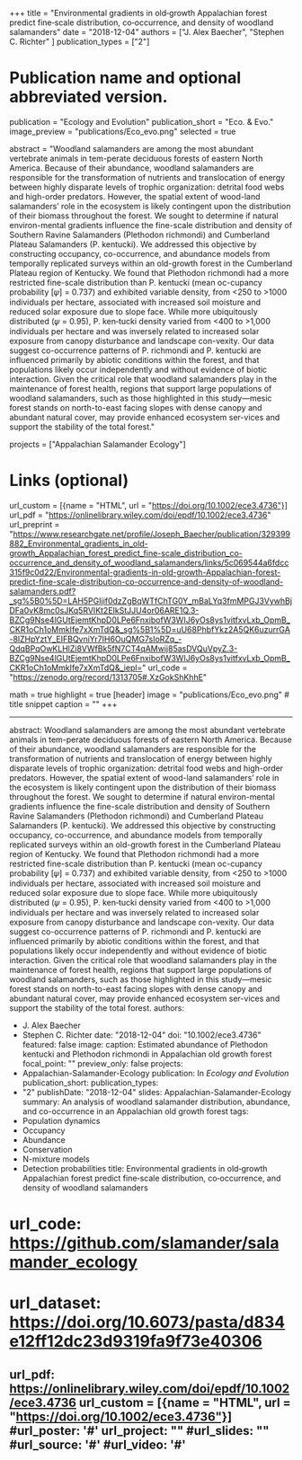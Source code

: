 +++
title = "Environmental gradients in old‐growth Appalachian forest predict fine‐scale distribution, co‐occurrence, and density of woodland salamanders"
date = "2018-12-04"
authors = ["J. Alex Baecher", "Stephen C. Richter" ]
publication_types = ["2"]

# Publication name and optional abbreviated version.
publication = "Ecology and Evolution"
publication_short = "Eco. & Evo."
image_preview = "publications/Eco_evo.png"
selected = true

abstract = "Woodland salamanders are among the most abundant vertebrate animals in tem-perate deciduous forests of eastern North America. Because of their abundance, woodland  salamanders  are  responsible  for  the  transformation  of  nutrients  and translocation  of  energy  between  highly  disparate  levels  of  trophic  organization: detrital food webs and high-order predators. However, the spatial extent of wood-land salamanders’ role in the ecosystem is likely contingent upon the distribution of their  biomass throughout  the  forest.  We sought  to  determine  if  natural  environ-mental  gradients  influence  the  fine-scale  distribution  and  density  of  Southern Ravine Salamanders (Plethodon richmondi) and Cumberland Plateau Salamanders (P. kentucki). We addressed this objective by constructing occupancy, co-occurrence, and  abundance  models  from  temporally  replicated  surveys  within  an  old-growth forest  in  the  Cumberland  Plateau  region  of  Kentucky.  We  found  that  Plethodon richmondi had  a more restricted fine-scale distribution than  P. kentucki (mean oc-cupancy probability [𝜓] = 0.737) and exhibited variable density, from <250 to >1000 individuals per hectare, associated with increased soil moisture and reduced solar exposure due to slope face. While more ubiquitously distributed (𝜓 = 0.95), P. ken‐tucki density varied from <400 to >1,000 individuals per hectare and was inversely related to increased solar exposure from  canopy disturbance and landscape con-vexity. Our data suggest co-occurrence patterns of P. richmondi and P. kentucki are influenced  primarily by abiotic conditions within  the  forest, and  that  populations likely  occur independently and  without  evidence of biotic  interaction.  Given  the critical role that  woodland salamanders play in the  maintenance  of forest health, regions  that  support  large  populations  of  woodland  salamanders,  such  as  those highlighted in this study—mesic forest stands on north-to-east facing slopes with dense canopy and abundant natural cover, may provide enhanced ecosystem ser-vices and support the stability of the total forest."

projects = ["Appalachian Salamander Ecology"]

# Links (optional)
url_custom = [{name = "HTML", url = "https://doi.org/10.1002/ece3.4736"}]
url_pdf = "https://onlinelibrary.wiley.com/doi/epdf/10.1002/ece3.4736"
url_preprint = "https://www.researchgate.net/profile/Joseph_Baecher/publication/329399882_Environmental_gradients_in_old-growth_Appalachian_forest_predict_fine-scale_distribution_co-occurrence_and_density_of_woodland_salamanders/links/5c069544a6fdcc315f9c0d22/Environmental-gradients-in-old-growth-Appalachian-forest-predict-fine-scale-distribution-co-occurrence-and-density-of-woodland-salamanders.pdf?_sg%5B0%5D=LAH5PGIjif0dzZgBqWTfChTG0Y_mBaLYq3fmMPGJ3VywhBjDFa0vK8mc0sJKq5RVIKt2EIkStJJU4or06ARE1Q.3-BZCg9Nse4lGUtEjemtKhpD0LPe6FnxibofW3WIJ6yOs8ys1vitfxvLxb_OpmB_CKR1oCh1oMmkIfe7xXmTdQ&_sg%5B1%5D=uU68PhbfYkz2A5QK6uzurrGA-8lZHpYztY_EIFBQvniYr7IH6OuQMG7sIoRZq_-QdqBPqOwKLHlZi8VWfBk5fN7CT4qAMwij85asDVQuVpyZ.3-BZCg9Nse4lGUtEjemtKhpD0LPe6FnxibofW3WIJ6yOs8ys1vitfxvLxb_OpmB_CKR1oCh1oMmkIfe7xXmTdQ&_iepl="
url_code = "https://zenodo.org/record/1313705#.XzGokShKhhE"


math = true
highlight = true
[header]
image = "publications/Eco_evo.png" # title snippet
caption = ""
+++

---
abstract: Woodland salamanders are among the most abundant vertebrate animals in tem-perate deciduous forests of eastern North America. Because of their abundance, woodland  salamanders  are  responsible  for  the  transformation  of  nutrients  and translocation  of  energy  between  highly  disparate  levels  of  trophic  organization: detrital food webs and high-order predators. However, the spatial extent of wood-land salamanders’ role in the ecosystem is likely contingent upon the distribution of their  biomass throughout  the  forest.  We sought  to  determine  if  natural  environ-mental  gradients  influence  the  fine-scale  distribution  and  density  of  Southern Ravine Salamanders (Plethodon richmondi) and Cumberland Plateau Salamanders (P. kentucki). We addressed this objective by constructing occupancy, co-occurrence, and  abundance  models  from  temporally  replicated  surveys  within  an  old-growth forest  in  the  Cumberland  Plateau  region  of  Kentucky.  We  found  that  Plethodon richmondi had  a more restricted fine-scale distribution than  P. kentucki (mean oc-cupancy probability [𝜓] = 0.737) and exhibited variable density, from <250 to >1000 individuals per hectare, associated with increased soil moisture and reduced solar exposure due to slope face. While more ubiquitously distributed (𝜓 = 0.95), P. ken‐tucki density varied from <400 to >1,000 individuals per hectare and was inversely related to increased solar exposure from  canopy disturbance and landscape con-vexity. Our data suggest co-occurrence patterns of P. richmondi and P. kentucki are influenced  primarily by abiotic conditions within  the  forest, and  that  populations likely  occur independently and  without  evidence of biotic  interaction.  Given  the critical role that  woodland salamanders play in the  maintenance  of forest health, regions  that  support  large  populations  of  woodland  salamanders,  such  as  those highlighted in this study—mesic forest stands on north-to-east facing slopes with dense canopy and abundant natural cover, may provide enhanced ecosystem ser-vices and support the stability of the total forest.
authors:
- J. Alex Baecher
- Stephen C. Richter
date: "2018-12-04"
doi: "10.1002/ece3.4736"
featured: false
image:
  caption: Estimated abundance of Plethodon kentucki and Plethodon richmondi in Appalachian old growth forest
  focal_point: ""
  preview_only: false
projects:
- Appalachian-Salamander-Ecology
publication: In *Ecology and Evolution*
publication_short:
publication_types:
- "2"
publishDate: "2018-12-04"
slides: Appalachian-Salamander-Ecology
summary: An analysis of woodland salamander distribution, abundance, and co-occurrence in an Appalachian old growth forest
tags:
- Population dynamics
- Occupancy
- Abundance 
- Conservation
- N-mixture models
- Detection probabilities
title: Environmental gradients in old‐growth Appalachian forest predict fine‐scale distribution, co‐occurrence, and density of woodland salamanders
# url_code: https://github.com/slamander/salamander_ecology
# url_dataset: https://doi.org/10.6073/pasta/d834e12ff12dc23d9319fa9f73e40306
url_pdf: https://onlinelibrary.wiley.com/doi/epdf/10.1002/ece3.4736
url_custom = [{name = "HTML", url = "https://doi.org/10.1002/ece3.4736"}]
#url_poster: '#'
url_project: ""
#url_slides: ""
#url_source: '#'
#url_video: '#'
---
